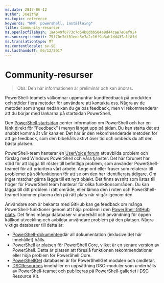 ```yaml
---
ms.date: 2017-06-12
author: JKeithB
ms.topic: reference
keywords: "WMF, powershell, inställning"
title: Community-resurser
ms.openlocfilehash: 1a4b49f0773c7d54b6dbb504a9d44cae7e0ef924
ms.sourcegitcommit: 75f70c7df01eea5e7a2c16f9a3ab1dd437a1f8fd
ms.translationtype: MT
ms.contentlocale: sv-SE
ms.lasthandoff: 06/12/2017
---
```

# <a name="community-resources"></a>Community-resurser #
> Obs: Den här informationen är preliminär och kan ändras.

PowerShell-teamets välkomnar uppmuntrar kundfeedback på produkten och stöder flera metoder för användare att kontakta oss.
Några av de metoder som anges nedan kan du ge oss feedback, men vi rekommenderar att du börjar med länkarna på startsidan PowerShell.  

Den [PowerShell startsidan](https://microsoft.com/powershell) center information om PowerShell och har en länk direkt för ”Feedback” i menyn längst upp på sidan. Du kan starta det att snabbt komma åt vår kanaler.
Det här är den rekommenderade metoden för att ge feedback, som den bibehålls aktivt över tid och ombeds du att den bästa platsen.  
 
PowerShell-team hanterar en [UserVoice forum](https://windowsserver.uservoice.com/forums/301869-powershell/) att avbilda problem och förslag med Windows PowerShell och våra tjänster. Det här forumet har stöd för att lägga till röster till befintliga problem, som använder PowerShell-teamet för att prioritera vårt arbete.
Ange ord eller fraser som relaterar till problemet på sökfunktionen för att se om den har identifierats tidigare.
Om inget matchar gärna lägga till ett nytt objekt. Det finns avsnitt som listas till höger för PowerShell team hanterar för olika funktionsområden.
Du kan lägga till ditt problem i rätt område, eller lämna den i roten och PowerShell-teamet kommer placera den på rätt plats när vi går igenom den.

Användare som är bekanta med GitHub kan ge feedback om många PowerShell-funktioner genom att höja problem i den [PowerShell GitHub plats](https://github.com/powershell).
Det finns många databaser vi underhåll och användning för öppen källkod utveckling och avbildar användare problem på den platsen. Några viktiga databaser till detta är:

* [PowerShell-dokumenten](https://github.com/PowerShell/powershell-docs)där all dokumentation (inklusive det här innehållet) hålls. 
* [PowerShell](https://github.com/PowerShell/powershell) är platsen för PowerShell Core, vilket är en senare version av PowerShell. Detta är platsen att föreslå funktionen rekommendationer eller höja problem för PowerShell Core.   
* [PowerShellGet](https://github.com/PowerShell/powershellget) databasen är för PowerShellGet modulen och cmdletar.
* [DSCResources](https://github.com/PowerShell/DscResources) innehåller en uppsättning DSC-moduler som underhålls av PowerShell-teamet och publiceras på PowerShell-galleriet i DSC Resource Kit.

